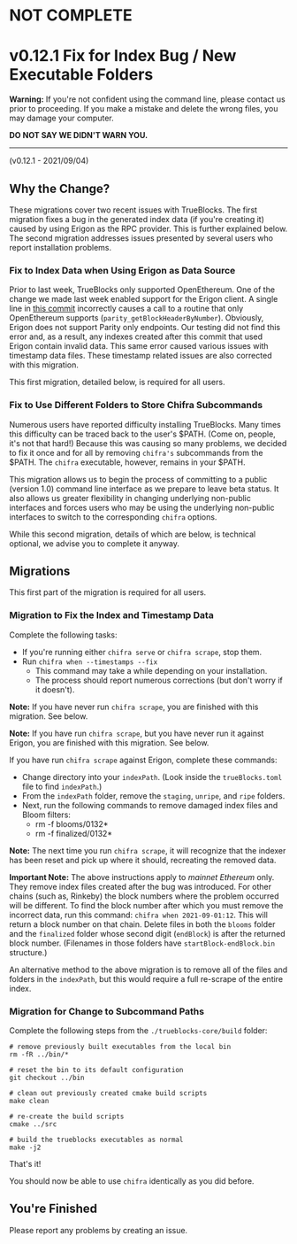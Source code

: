 # NOT COMPLETE

# v0.12.1 Fix for Index Bug / New Executable Folders

**Warning:** If you're not confident using the command line, please contact us prior to proceeding. If you make a mistake and delete the wrong files, you may damage your computer.

**DO NOT SAY WE DIDN'T WARN YOU.**

---

(v0.12.1 - 2021/09/04)

## Why the Change?

These migrations cover two recent issues with TrueBlocks. The first migration fixes a bug in the generated
index data (if you're creating it) caused by using Erigon as the RPC provider. This is further explained below. The second
migration addresses issues presented by several users who report installation problems.

### Fix to Index Data when Using Erigon as Data Source

Prior to last week, TrueBlocks only supported OpenEthereum. One of the change we made last week enabled support for the Erigon client. A single line in [this commit](https://github.com/TrueBlocks/trueblocks-core/commit/af24fe5db5af8b28a30453a77b67ef15b75d08bf) incorrectly causes a call to a routine that only OpenEthereum supports (`parity_getBlockHeaderByNumber`). Obviously, Erigon does  not support Parity only endpoints. Our testing did not find this error and, as a result, any indexes created after this commit that used Erigon contain invalid data. This same error caused various issues with timestamp data files. These timestamp related issues are also corrected with this migration.

This first migration, detailed below, is required for all users.

### Fix to Use Different Folders to Store Chifra Subcommands

Numerous users have reported difficulty installing TrueBlocks. Many times this difficulty can be
traced back to the user's $PATH. (Come on, people, it's not that hard!) Because this was causing so many
problems, we decided to fix it once and for all by removing `chifra's` subcommands from the $PATH. The `chifra` executable, however, remains in your $PATH.

This migration allows us to begin the process of committing to a public (version 1.0) command line interface as
we prepare to leave beta status. It also allows us greater flexibility in changing underlying non-public interfaces and forces users who may be using the underlying non-public interfaces to switch to the corresponding `chifra` options. 

While this second migration, details of which are below, is technical optional, we advise you to complete it anyway.

## Migrations

This first part of the migration is required for all users.

### Migration to Fix the Index and Timestamp Data

Complete the following tasks:

- If you're running either `chifra serve` or `chifra scrape`, stop them.
- Run `chifra when --timestamps --fix`
  - This command may take a while depending on your installation.
  - The process should report numerous corrections (but don't worry if it doesn't).

**Note:** If you have never run `chifra scrape`, you are finished with this migration. See below.

**Note:** If you have run `chifra scrape`, but you have never run it against Erigon, you are finished with this migration. See below.

If you have run `chifra scrape` against Erigon, complete these commands:

- Change directory into your `indexPath`. (Look inside the `trueBlocks.toml` file to find `indexPath`.)
- From the `indexPath` folder, remove the `staging`, `unripe`, and `ripe` folders.
- Next, run the following commands to remove damaged index files and Bloom filters:
  - rm -f blooms/0132*
  - rm -f finalized/0132*

**Note:** The next time you run `chifra scrape`, it will recognize that the indexer has been reset and
pick up where it should, recreating the removed data.

**Important Note:** The above instructions apply to *mainnet Ethereum* only. They remove index files created
after the bug was introduced. For other chains (such as, Rinkeby) the block numbers where the problem occurred will be different. To find the block number after which you must remove the incorrect data, run this command: `chifra when 2021-09-01:12`. This will return a block number on that chain. Delete files in both the `blooms` folder and the `finalized` folder whose second digit (`endBlock`) is after the returned block number. (Filenames in those folders have
`startBlock-endBlock.bin` structure.)

An alternative method to the above migration is to remove all of the files and folders in the `indexPath`, but this
would require a full re-scrape of the entire index.

### Migration for Change to Subcommand Paths

Complete the following steps from the `./trueblocks-core/build` folder:

```[bash]
# remove previously built executables from the local bin
rm -fR ../bin/*

# reset the bin to its default configuration
git checkout ../bin

# clean out previously created cmake build scripts
make clean

# re-create the build scripts
cmake ../src

# build the trueblocks executables as normal
make -j2
```

That's it!

You should now be able to use `chifra` identically as you did before.

## You're Finished

Please report any problems by creating an issue.

